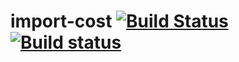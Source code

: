 # import-cost [![Build Status](https://travis-ci.org/wix/import-cost.svg?branch=master)](https://travis-ci.org/wix/import-cost) [![Build status](https://ci.appveyor.com/api/projects/status/hsohgb46ymgysltx?svg=true)](https://ci.appveyor.com/project/shahata/import-cost)
